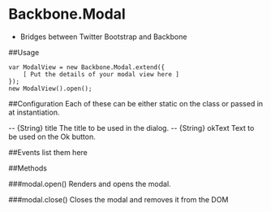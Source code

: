 Backbone.Modal
==============

- Bridges between Twitter Bootstrap and Backbone

##Usage

    var ModalView = new Backbone.Modal.extend({
        [ Put the details of your modal view here ]
    });
    new ModalView().open();

##Configuration
Each of these can be either static on the class or passed in at instantiation.

-- {String} title 		The title to be used in the dialog.
-- {String} okText		Text to be used on the Ok button.


##Events
list them here

##Methods

###modal.open()
Renders and opens the modal.

###modal.close()
Closes the modal and removes it from the DOM
